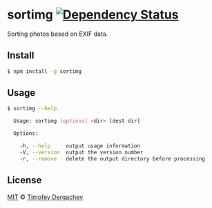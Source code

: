 # sortimg [![Dependency Status][depstat-image]][depstat-url]

Sorting photos based on EXIF data.

## Install

```bash
$ npm install -g sortimg
```

## Usage

```bash
$ sortimg --help

  Usage: sortimg [options] <dir> [dest dir]

  Options:

    -h, --help     output usage information
    -V, --version  output the version number
    -r, --remove   delete the output directory before processing
```

## License

[MIT](LICENSE.md) © [Timofey Dergachev](http://exeto.me/)

[depstat-url]: https://gemnasium.com/exeto/sortimg
[depstat-image]: https://img.shields.io/gemnasium/exeto/sortimg.svg?style=flat
